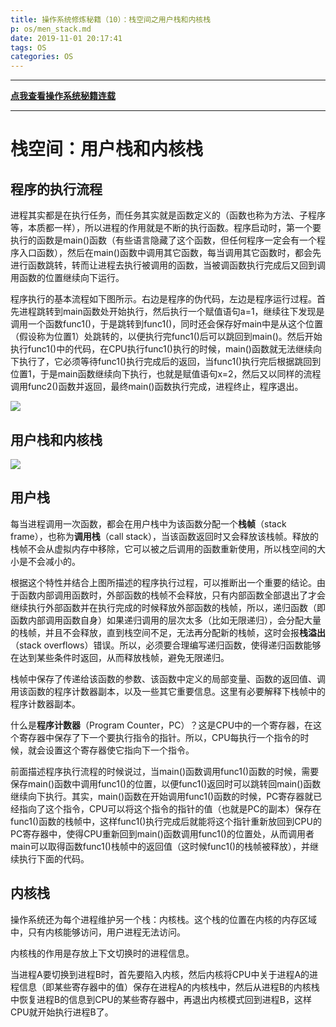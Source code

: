 ```yaml
---
title: 操作系统修炼秘籍（10）：栈空间之用户栈和内核栈
p: os/men_stack.md
date: 2019-11-01 20:17:41
tags: OS
categories: OS
---
```


-----------

**[点我查看操作系统秘籍连载](https://www.junmajinlong.com/os/index/)**

-----------

# 栈空间：用户栈和内核栈

## 程序的执行流程

进程其实都是在执行任务，而任务其实就是函数定义的（函数也称为方法、子程序等，本质都一样），所以进程的作用就是不断的执行函数。程序启动时，第一个要执行的函数是main()函数（有些语言隐藏了这个函数，但任何程序一定会有一个程序入口函数），然后在main()函数中调用其它函数，每当调用其它函数时，都会先进行函数跳转，转而让进程去执行被调用的函数，当被调函数执行完成后又回到调用函数的位置继续向下运行。

程序执行的基本流程如下图所示。右边是程序的伪代码，左边是程序运行过程。首先进程跳转到main函数处开始执行，然后执行一个赋值语句a=1，继续往下发现是调用一个函数func1()，于是跳转到func1()，同时还会保存好main中是从这个位置（假设称为位置1）处跳转的，以便执行完func1()后可以跳回到main()。然后开始执行func1()中的代码，在CPU执行func1()执行的时候，main()函数就无法继续向下执行了，它必须等待func1()执行完成后的返回，当func1()执行完后根据跳回到位置1，于是main函数继续向下执行，也就是赋值语句x=2，然后又以同样的流程调用func2()函数并返回，最终main()函数执行完成，进程终止，程序退出。

![](/img/os/733013-20191101201204787-2110188106.jpg)


## 用户栈和内核栈

![](/img/os/733013-20191101201312453-1951816903.jpg)

## 用户栈

每当进程调用一次函数，都会在用户栈中为该函数分配一个**栈帧**（stack frame），也称为**调用栈**（call stack），当该函数返回时又会释放该栈帧。释放的栈帧不会从虚拟内存中移除，它可以被之后调用的函数重新使用，所以栈空间的大小是不会减小的。

根据这个特性并结合上图所描述的程序执行过程，可以推断出一个重要的结论。由于函数内部调用函数时，外部函数的栈帧不会释放，只有内部函数全部退出了才会继续执行外部函数并在执行完成的时候释放外部函数的栈帧，所以，递归函数（即函数内部调用函数自身）如果递归调用的层次太多（比如无限递归），会分配大量的栈帧，并且不会释放，直到栈空间不足，无法再分配新的栈帧，这时会报**栈溢出**（stack overflows）错误。所以，必须要合理编写递归函数，使得递归函数能够在达到某些条件时返回，从而释放栈帧，避免无限递归。

栈帧中保存了传递给该函数的参数、该函数中定义的局部变量、函数的返回值、调用该函数的程序计数器副本，以及一些其它重要信息。这里有必要解释下栈帧中的程序计数器副本。

什么是**程序计数器**（Program Counter，PC）？这是CPU中的一个寄存器，在这个寄存器中保存了下一个要执行指令的指针。所以，CPU每执行一个指令的时候，就会设置这个寄存器使它指向下一个指令。

前面描述程序执行流程的时候说过，当main()函数调用func1()函数的时候，需要保存main()函数中调用func1()的位置，以便func1()返回时可以跳转回main()函数继续向下执行。其实，main()函数在开始调用func1()函数的时候，PC寄存器就已经指向了这个指令，CPU可以将这个指令的指针的值（也就是PC的副本）保存在func1()函数的栈帧中，这样func1()执行完成后就能将这个指针重新放回到CPU的PC寄存器中，使得CPU重新回到main()函数调用func1()的位置处，从而调用者main可以取得函数func1()栈帧中的返回值（这时候func1()的栈帧被释放），并继续执行下面的代码。

## 内核栈

操作系统还为每个进程维护另一个栈：内核栈。这个栈的位置在内核的内存区域中，只有内核能够访问，用户进程无法访问。

内核栈的作用是存放上下文切换时的进程信息。

当进程A要切换到进程B时，首先要陷入内核，然后内核将CPU中关于进程A的进程信息（即某些寄存器中的值）保存在进程A的内核栈中，然后从进程B的内核栈中恢复进程B的信息到CPU的某些寄存器中，再退出内核模式回到进程B，这样CPU就开始执行进程B了。

